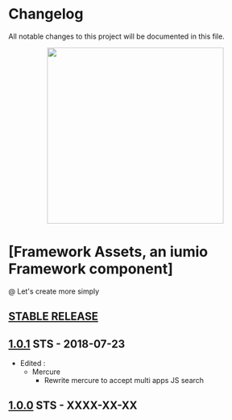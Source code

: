 # Changelog
All notable changes to this project will be documented in this file.

<p align="center"><a href="https://framework.iumio.com" target="_blank">
    <img src="https://framework.iumio.com/images/iumio-framework-horizontal.png" width="350">
</a></p>

[Framework Assets, an iumio Framework component]
========================================================

@ Let's create more simply

## [STABLE RELEASE]


## [1.0.1] STS - 2018-07-23
- Edited :
    - Mercure
        - Rewrite mercure to accept multi apps JS search 


## [1.0.0] STS - XXXX-XX-XX

[STABLE RELEASE]: https://github.com/iumio-team/iumio-framework/
[1.0.0]: https://github.com/iumio-team/framework-assets/releases/tag/v1.0.0
[1.0.1]: https://github.com/iumio-team/framework-assets/releases/tag/v1.0.1
[iumio Framework, an iumio component]: https://www.iumio.com
